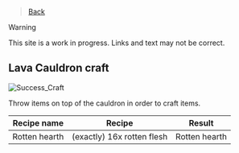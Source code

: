 > [Back](Home.md)

> [!WARNING]
> This site is a work in progress.
> Links and text may not be correct.
## Lava Cauldron craft
![Success_Craft](https://i.imgur.com/m7zC8S3.gif)

Throw items on top of the cauldron in order to craft items.

| Recipe name   	| Recipe                                                                                                         	| Result                                                                                                   	|
|---------------	|----------------------------------------------------------------------------------------------------------------	|----------------------------------------------------------------------------------------------------------	|
| Rotten hearth 	| (exactly) 16x rotten flesh 	| Rotten hearth |
